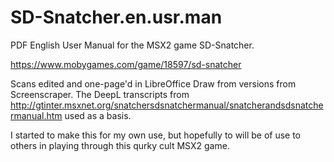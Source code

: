 # SD-Snatcher.en.usr.man

PDF English User Manual for the MSX2 game SD-Snatcher.

https://www.mobygames.com/game/18597/sd-snatcher

Scans edited and one-page'd in LibreOffice Draw from versions from Screenscraper. The DeepL transcripts from http://gtinter.msxnet.org/snatchersdsnatchermanual/snatcherandsdsnatchermanual.htm used as a basis.

I started to make this for my own use, but hopefully to will be of use to others in playing through this qurky cult MSX2 game.
